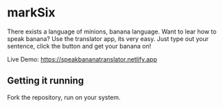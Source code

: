 # markSix

There exists a language of minions, banana language. Want to lear how to speak banana? Use the translator app, its very easy.
Just type out your sentence, click the button and get your banana on!

Live Demo: https://speakbananatranslator.netlify.app

## Getting it running

Fork the repository, run on your system.
